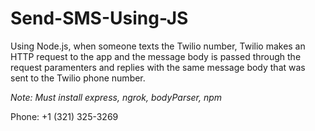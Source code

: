 # Send-SMS-Using-JS

Using Node.js, when someone texts the Twilio number, Twilio makes an HTTP request to the app and the message body is passed through the request paramenters and replies with the same message body that was sent to the Twilio phone number.

*Note: Must install express, ngrok, bodyParser, npm*

Phone: +1 (321) 325-3269
